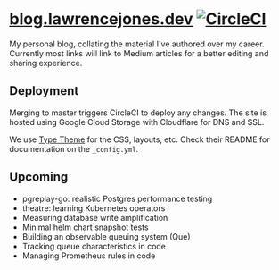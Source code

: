 # [blog.lawrencejones.dev](https://blog.lawrencejones.dev/) [![CircleCI](https://circleci.com/gh/lawrencejones/blog.lawrencejones.dev.svg?style=svg)](https://circleci.com/gh/lawrencejones/blog.lawrencejones.dev)

My personal blog, collating the material I've authored over my career. Currently
most links will link to Medium articles for a better editing and sharing
experience.

## Deployment

Merging to master triggers CircleCI to deploy any changes. The site is hosted
using Google Cloud Storage with Cloudflare for DNS and SSL.

We use [Type Theme](https://github.com/rohanchandra/type-theme) for the CSS,
layouts, etc. Check their README for documentation on the `_config.yml`.

## Upcoming

- pgreplay-go: realistic Postgres performance testing
- theatre: learning Kubernetes operators
- Measuring database write amplification
- Minimal helm chart snapshot tests
- Building an observable queuing system (Que)
- Tracking queue characteristics in code
- Managing Prometheus rules in code

